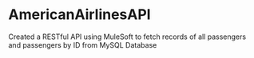 # AmericanAirlinesAPI
Created a RESTful API using MuleSoft to fetch records of all passengers and passengers by ID from MySQL Database
